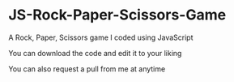 # JS-Rock-Paper-Scissors-Game
A Rock, Paper, Scissors game I coded using JavaScript

You can download the code and edit it to your liking

You can also request a pull from me at anytime

